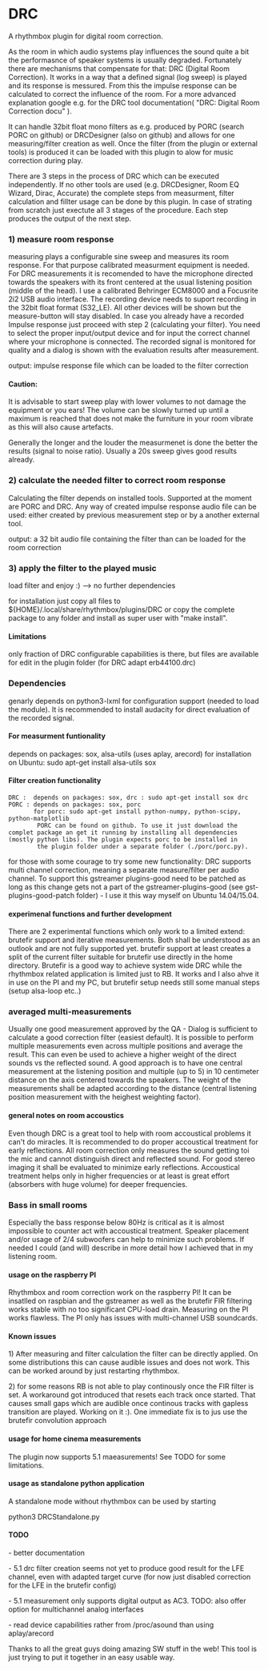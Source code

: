 DRC
============

A rhythmbox plugin for digital room correction.

As the room in which audio systems play influences the sound quite a bit the performasnce of speaker systems is usually degraded. Fortunately there are mechanisms that compensate for that: DRC (Digital Room Correction). It works in a way that a defined signal (log sweep) is played and its response is messured. From this the impulse response can be calculated to correct the influence of the room.
For a more advanced explanation google e.g. for the DRC tool documentation( "DRC: Digital Room Correction docu" ).

It can handle 32bit float mono filters as e.g. produced by PORC (search PORC on github) or DRCDesigner (also on github) and allows for one measuring/filter creation as well. Once the filter (from the plugin or external tools) is produced it can be loaded with this plugin to alow for music correction during play.

There are 3 steps in the process of DRC which can be executed independently. If no other tools are used (e.g. DRCDesigner, Room EQ Wizard, Dirac, Accurate) the complete steps from measurment, filter calculation and fillter usage can be done by this plugin.
In case of strating from scratch just exectute all 3 stages of the procedure. Each step produces the output of the next step.

<h3>1) measure room response</h3>

measuring plays a configurable sine sweep and measures its room response. For that purpose calibrated measurment equipment is needed. For DRC measurements it is recomended to have the microphone directed towards the speakers with its front centered at the usual listening position (middle of the head). I use a calibrated Behringer ECM8000 and a Focusrite 2i2 USB audio interface. The recording device needs to suport recording in the 32bit float format (S32_LE). All other devices will be shown but the measure-button will stay disabled. In case you already have a recorded Impulse response just proceed with step 2 (calculating your filter).
You need to select the proper input/output device and for input the correct channel where your microphone is connected. The recorded signal is monitored for quality and a dialog is shown with the evaluation results after measurement.

output: impulse response file which can be loaded to the filter correction

<h4>Caution:</h4>

It is advisable to start sweep play with lower volumes to not damage the equipment or you ears! The volume can be slowly turned up until a maximum is reached that does not make the furniture in your room vibrate as this will also cause artefacts.

Generally the longer and the louder the measurmenet is done the better the results (signal to noise ratio). Usually a 20s sweep gives good results already.

<h3>2) calculate the needed filter to correct room response </h3>

Calculating the filter depends on installed tools. Supported at the moment are PORC and DRC. Any way of created impulse response audio file can be used: either created by previous measurement step or by a another external tool.

output: a 32 bit audio file containing the filter than can be loaded for the room correction

<h3>3) apply the filter to the played music</h3>

load filter and enjoy :) --> no further dependencies

for installation just copy all files to ${HOME}/.local/share/rhythmbox/plugins/DRC or copy the complete package to any folder and install as super user with "make install".

<h4>Limitations</h4>

only fraction of DRC configurable capabilities is there, but files are available for edit in the plugin folder (for DRC adapt erb44100.drc)
		
<h3>Dependencies</h3>
genarly depends on python3-lxml for configuration support (needed to load the module). It is recommended to install audacity for direct evaluation of the recorded signal.
<h4>For measurment funtionality</h4>

depends on packages: sox, alsa-utils (uses aplay, arecord)
for installation on Ubuntu: sudo apt-get install alsa-utils sox
    
<h4>Filter creation functionality</h4>

	DRC :  depends on packages: sox, drc : sudo apt-get install sox drc
	PORC : depends on packages: sox, porc
	       for porc: sudo apt-get install python-numpy, python-scipy, python-matplotlib
            PORC can be found on github. To use it just download the complet package an get it running by installing all dependencies (mostly python libs). The plugin expects porc to be installed in
            the plugin folder under a separate folder (./porc/porc.py).

for those with some courage to try some new functionality: DRC supports multi channel correction, meaning a separate measure/filter per audio channel. To support this gstreamer plugins-good need to be patched as long as this change gets not a part of the gstreamer-plugins-good (see gst-plugins-good-patch folder) - I use it this way myself on Ubuntu 14.04/15.04.

<h4>experimenal functions and further development</h4>
There are 2 experimental functions which only work to a limited extend: brutefir support and iterative measurements. Both shall be understood as an outlook and are not fully supported yet. brutefir support at least creates a split of the current filter suitable for brutefir use directly in the home directory. Brutefir is a good way to achieve system wide DRC while the rhythmbox related application is limited just to RB. It works and I also ahve it in use on the PI and my PC, but brutefir setup needs still some manual steps (setup alsa-loop etc..)
<h3>averaged multi-measurements</h3>
Usually one good measurement approved by the QA - Dialog is sufficient to calculate a good correction filter (easiest default). It is possible to perform multiple measurements even across multiple positions and average the result. This can even be used to achieve a higher weight of the direct sounds vs the reflected sound. A good approach is to have one central measurement at the  listening position and multiple (up to 5) in 10 centimeter distance on the axis centered towards the speakers. The weight of the measurements shall be adapted according to the distance (central listening position measurement with the heighest weighting factor).

<h4>general notes on room accoustics</h4>
Even though DRC is a great tool to help with room accoustical problems it can't do miracles. It is recommended to do proper accoustical treatment for early reflections. All room correction only measures the sound getting toi the mic and cannot distinguish direct and reflected sound. For good stereo imaging it shall be evaluated to minimize early reflections. Accoustical treatment helps only in higher frequencies or at least is great effort (absorbers with huge volume) for deeper frequencies.

<h3>Bass in small rooms</h3>
Especially the bass response below 80Hz is critical as it is almost impossible to counter act with accoustical treatment. Speaker placement and/or usage of 2/4 subwoofers can help to minimize such problems. If needed I could (and will) describe in more detail how I achieved that in my listening room.

<h4>usage on the raspberry PI</h4>
Rhythmbox and room correction work on the raspberry PI! It can be insatlled on raspbian and the gstreamer as well as the brutefir FIR filtering works stable with no too significant CPU-load drain. Measuring on the PI works flawless. The PI only has issues with multi-channel USB soundcards.

<h4>Known issues</h4>
<p>1) After measuring and filter calculation the filter can be directly applied. On some distributions this can cause audible issues and does not work. This can be worked around by just restarting rhythmbox.</p>
<p>2) for some reasons RB is not able to play continously once the FIR filter is set. A workaround got introduced that resets each track once started. That causes small gaps which are audible once continous tracks with gapless transition are played. Working on it :). One immediate fix is to jus use the brutefir convolution approach</p>

<h4>usage for home cinema measurements</h4>
The plugin now supports 5.1 maeasurements! See TODO for some limitations. 

<h4>usage as standalone python application</h4>
A standalone mode without rhythmbox can be used by starting

python3 DRCStandalone.py

<h4>TODO</h4>
<p>- better documentation</p>
<p>- 5.1 drc filter creation seems not yet to produce good result for the LFE channel, even with adapted target curve (for now just disabled correction for the LFE in the brutefir config)</p>
<p>- 5.1 measurement only supports digital output as AC3. TODO: also offer option for multichannel analog interfaces</p>
<p>- read device capabilities rather from /proc/asound than using aplay/arecord</p>

Thanks to all the great guys doing amazing SW stuff in the web! This tool is just trying to put it together in an easy usable way.
